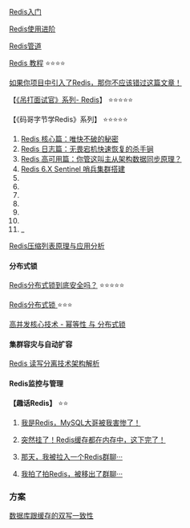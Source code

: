 [Redis入门](https://blog.piaoruiqing.com/blog/2019/06/02/redis%e5%85%a5%e9%97%a8/)

[Redis使用进阶](https://blog.piaoruiqing.com/blog/2019/06/11/redis%e4%bd%bf%e7%94%a8%e8%bf%9b%e9%98%b6/)

[Redis管道](https://blog.piaoruiqing.com/blog/2019/06/25/redis%e7%ae%a1%e9%81%93/)

[Redis 教程](https://www.runoob.com/redis/redis-tutorial.html) :star::star::star::star:

[如果你项目中引入了Redis，那你不应该错过这篇文章！](https://mp.weixin.qq.com/s/a_LXNop3aqFPePLrEWg8sA)



【[《吊打面试官》系列- Redis](https://github.com/AobingJava/JavaFamily/tree/master/docs/redis)】 :star::star::star::star::star:

【《码哥字节学Redis》系列】 :star::star::star::star::star:
1. [Redis 核心篇：唯快不破的秘密](https://mp.weixin.qq.com/s?__biz=MzkzMDI1NjcyOQ==&mid=2247487752&idx=1&sn=72a1725e1c86bb5e883dd8444e5bd6c4)
2. [Redis 日志篇：无畏宕机快速恢复的杀手锏](https://mp.weixin.qq.com/s?__biz=MzkzMDI1NjcyOQ==&mid=2247487758&idx=1&sn=beb5918bb61948b2920907f54510311f)
3. [Redis 高可用篇：你管这叫主从架构数据同步原理？](https://mp.weixin.qq.com/s?__biz=MzkzMDI1NjcyOQ==&mid=2247487769&idx=1&sn=3c975ea118d4e59f72df5beed58f4768)
4. [Redis 6.X Sentinel 哨兵集群搭建](https://mp.weixin.qq.com/s?__biz=MzkzMDI1NjcyOQ==&mid=2247487779&idx=1&sn=f73b37f815200bab38f88dfc2f8750e8)
5. []()
6. []()
7. []()
8. []()
9. []()
10. []()
11. []()_




[Redis压缩列表原理与应用分析](https://mp.weixin.qq.com/s/7aF3WryS2a9EdXuyffogLQ)

#### 分布式锁
[Redis分布式锁到底安全吗？](https://mp.weixin.qq.com/s/RnSokJxYxYDeenOP_JE3fQ) :star::star::star::star::star:

[Redis分布式锁 ](https://blog.piaoruiqing.com/blog/2019/05/19/redis%e5%88%86%e5%b8%83%e5%bc%8f%e9%94%81/) :star::star::star:

[高并发核心技术 - 幂等性 与 分布式锁](https://mp.weixin.qq.com/s/TkrSvCHJX8bL3pwSsWegHA)

#### 集群容灾与自动扩容

[Redis 读写分离技术架构解析](https://mp.weixin.qq.com/s/3mSZaWt5Kar9_95fw17Fgw)

#### Redis监控与管理


**【趣话Redis】** :star::star:
1. [我是Redis，MySQL大哥被我害惨了！]()

2. [突然挂了！Redis缓存都在内存中，这下完了！](https://mp.weixin.qq.com/s?__biz=MzIyNjMxOTY0NA==&mid=2247486926&idx=1&sn=58e99f81d6d6ee31c9a5c8f93122e108&chksm=e87301bddf0488abfb04313550991458c8d6390fc67bf05dbe289fb2a6eb4e3b5b8b280ff946&scene=178&cur_album_id=1512521859391635457#rd)

3. [那天，我被拉入一个Redis群聊···](https://mp.weixin.qq.com/s?__biz=MzIyNjMxOTY0NA==&mid=2247487533&idx=1&sn=49b600ef7eac342dad1f5a8048361099&chksm=e8731c5edf049548f2e53729b0dc4851386655fecf998c9b39dab9111f335cdf9f3cf45501da&scene=178&cur_album_id=1512521859391635457#rd)

4. [我拍了拍Redis，被移出了群聊···](https://mp.weixin.qq.com/s?__biz=MzIyNjMxOTY0NA==&mid=2247488746&idx=1&sn=2c1cbd64de9d09101377ebd64464158a&chksm=e8731899df04918f9ab2eb1ce0109de9e91d74622bf015cd4b4dbba41f0325ee7884ae55ccf5&scene=178&cur_album_id=1359688690091753473#rd)


### 方案
[数据库跟缓存的双写一致性](https://mp.weixin.qq.com/s?__biz=MzI3NzE0NjcwMg==&mid=2650160009&idx=3&sn=d5c6257204431fd92a69dd45229c0120&chksm=f36826a8c41fafbe69bfcad2e7e100c94dd03479918759bb2b35417ef43362eb227acec48a83&scene=132#wechat_redirect)






